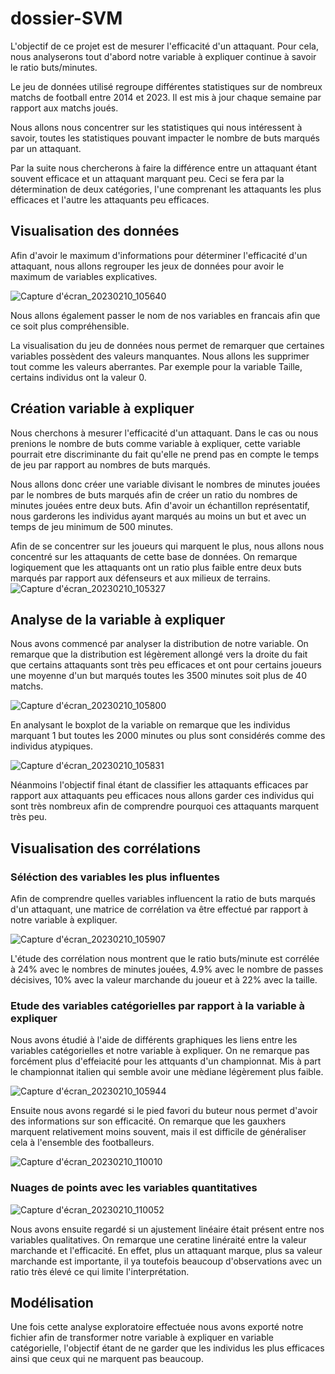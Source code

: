 # dossier-SVM
L'objectif de ce projet est de mesurer l'efficacité d'un attaquant. Pour cela, nous analyserons tout d'abord notre variable à expliquer continue à savoir le ratio buts/minutes.

Le jeu de données utilisé regroupe différentes statistiques sur de nombreux matchs de football entre 2014 et 2023. Il est mis à jour chaque semaine par rapport aux matchs joués. 

Nous allons nous concentrer sur les statistiques qui nous intéressent à savoir, toutes les statistiques pouvant impacter le nombre de buts marqués par un attaquant.

Par la suite nous chercherons à faire la différence entre un attaquant étant souvent efficace et un attaquant marquant peu. Ceci se fera par la détermination de deux catégories, l'une comprenant les attaquants les plus efficaces et l'autre les attaquants peu efficaces.

## Visualisation des données

Afin d'avoir le maximum d'informations pour déterminer l'efficacité d'un attaquant, nous allons regrouper les jeux de données pour avoir le maximum de variables explicatives.

![Capture d'écran_20230210_105640](https://user-images.githubusercontent.com/118133724/218061581-38ca17ce-75fe-4c56-a7bf-6a7d3d904330.png)


Nous allons également passer le nom de nos variables en francais afin que ce soit plus compréhensible.

La visualisation du jeu de données nous permet de remarquer que certaines variables possèdent des valeurs manquantes. Nous allons les supprimer tout comme les valeurs aberrantes. Par exemple pour la variable Taille, certains individus ont la valeur 0.

## Création variable à expliquer

Nous cherchons à mesurer l'efficacité d'un attaquant. Dans le cas ou nous prenions le nombre de buts comme variable à expliquer, cette variable pourrait etre discriminante du fait qu'elle ne prend pas en compte le temps de jeu par rapport au nombres de buts marqués.

Nous allons donc créer une variable divisant le nombres de minutes jouées par le nombres de buts marqués afin de créer un ratio du nombres de minutes jouées entre deux buts. Afin d'avoir un échantillon représentatif, nous garderons les individus ayant marqués au moins un but et avec un temps de jeu minimum de 500 minutes.

Afin de se concentrer sur les joueurs qui marquent le plus, nous allons nous concentré sur les attaquants de cette base de données. On remarque logiquement que les attaquants ont un ratio plus faible entre deux buts marqués par rapport aux défenseurs et aux milieux de terrains.
![Capture d'écran_20230210_105327](https://user-images.githubusercontent.com/118133724/218061145-f647d45b-f6e3-40b3-aed2-79ac39468ebc.png)

## Analyse de la variable à expliquer

Nous avons commencé par analyser la distribution de notre variable. 
On remarque que la distribution est légèrement allongé vers la droite du fait que certains attaquants sont très peu efficaces et ont pour certains joueurs une moyenne d'un but marqués toutes les 3500 minutes soit plus de 40 matchs.

![Capture d'écran_20230210_105800](https://user-images.githubusercontent.com/118133724/218061816-9c9852d7-0cbd-43f4-9915-fb6e27d43442.png)


En analysant le boxplot de la variable on remarque que les individus marquant 1 but toutes les 2000 minutes ou plus sont considérés comme des individus atypiques.

![Capture d'écran_20230210_105831](https://user-images.githubusercontent.com/118133724/218061886-f62085c7-3afd-47fb-b1d0-e4de3f5a2a05.png)


Néanmoins l'objectif final étant de classifier les attaquants efficaces par rapport aux attaquants peu efficaces nous allons garder ces individus qui sont très nombreux afin de comprendre pourquoi ces attaquants marquent très peu.


## Visualisation des corrélations

### Séléction des variables les plus influentes

Afin de comprendre quelles variables influencent la ratio de buts marqués d'un attaquant, une matrice de corrélation va être effectué par rapport à notre variable à expliquer.

![Capture d'écran_20230210_105907](https://user-images.githubusercontent.com/118133724/218062016-4d44d932-5fa2-4a17-aaa5-94b2c5074eec.png)


L'étude des corrélation nous montrent que le ratio buts/minute est corrélée à 24% avec le nombres de minutes jouées, 4.9% avec le nombre de passes décisives, 10% avec la valeur marchande du joueur et à 22% avec la taille.

### Etude des variables catégorielles par rapport à la variable à expliquer

Nous avons étudié à l'aide de différents graphiques les liens entre les variables catégorielles et notre variable à expliquer. On ne remarque pas forcément plus d'effeiacité pour les attquants d'un championnat. Mis à part le championnat italien qui semble avoir une mèdiane légèrement plus faible.

![Capture d'écran_20230210_105944](https://user-images.githubusercontent.com/118133724/218062131-7c9863f0-b9bf-4335-b677-5af110dca04d.png)


Ensuite nous avons regardé si le pied favori du buteur nous permet d'avoir des informations sur son efficacité. On remarque que les gauxhers marquent relativement moins souvent, mais il est difficile de généraliser cela à l'ensemble des footballeurs.

![Capture d'écran_20230210_110010](https://user-images.githubusercontent.com/118133724/218062228-08c2e4a1-4779-442e-9faa-339866788d92.png)


### Nuages de points avec les variables quantitatives

![Capture d'écran_20230210_110052](https://user-images.githubusercontent.com/118133724/218062399-d823b757-5b9b-4dc9-8f0c-b869bb854b3d.png)


Nous avons ensuite regardé si un ajustement linéaire était présent entre nos variables qualitatives.
On remarque une ceratine linéraité entre la valeur marchande et l'efficacité. En effet, plus un attaquant marque, plus sa valeur marchande est importante, il ya toutefois beaucoup d'observations avec un ratio très élevé ce qui limite l'interprétation.

## Modélisation

Une fois cette analyse exploratoire effectuée nous avons exporté notre fichier afin de transformer notre variable à expliquer en variable catégorielle, l'objectif étant de ne garder que les individus les plus efficaces ainsi que ceux qui ne marquent pas beaucoup.
